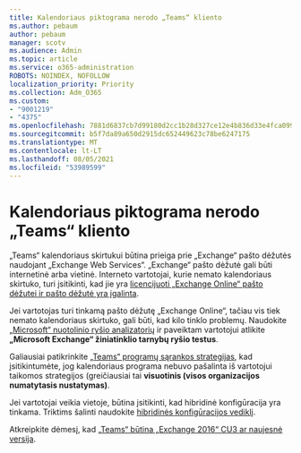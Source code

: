 ```yaml
---
title: Kalendoriaus piktograma nerodo „Teams“ kliento
ms.author: pebaum
author: pebaum
manager: scotv
ms.audience: Admin
ms.topic: article
ms.service: o365-administration
ROBOTS: NOINDEX, NOFOLLOW
localization_priority: Priority
ms.collection: Adm_O365
ms.custom:
- "9001219"
- "4375"
ms.openlocfilehash: 7881d6837cb7d99180d2cc1b28d327ce12e4b836d33e4fca099569d4f72510fa
ms.sourcegitcommit: b5f7da89a650d2915dc652449623c78be6247175
ms.translationtype: MT
ms.contentlocale: lt-LT
ms.lasthandoff: 08/05/2021
ms.locfileid: "53989599"
---
```

# <a name="calendar-icon-not-showing-in-teams-client"></a>Kalendoriaus piktograma nerodo „Teams“ kliento

„Teams“ kalendoriaus skirtukui būtina prieiga prie „Exchange“ pašto dėžutės naudojant „Exchange Web Services“. „Exchange“ pašto dėžutė gali būti internetinė arba vietinė. Interneto vartotojai, kurie nemato kalendoriaus skirtuko, turi įsitikinti, kad jie yra [licencijuoti „Exchange Online“ pašto dėžutei ir pašto dėžutė yra įgalinta](https://docs.microsoft.com/exchange/recipients-in-exchange-online/create-user-mailboxes).

Jei vartotojas turi tinkamą pašto dėžutę „Exchange Online“, tačiau vis tiek nemato kalendoriaus skirtuko, gali būti, kad kilo tinklo problemų. Naudokite [„Microsoft“ nuotolinio ryšio analizatorių](https://testconnectivity.microsoft.com/) ir paveiktam vartotojui atlikite **„Microsoft Exchange“ žiniatinklio tarnybų ryšio testus**.

Galiausiai patikrinkite [„Teams“ programų sąrankos strategijas](https://admin.teams.microsoft.com/policies/app-setup), kad įsitikintumėte, jog kalendoriaus programa nebuvo pašalinta iš vartotojui taikomos strategijos (greičiausiai tai **visuotinis (visos organizacijos numatytasis nustatymas)**.

Jei vartotojai veikia vietoje, būtina įsitikinti, kad hibridinė konfigūracija yra tinkama. Triktims šalinti naudokite [hibridinės konfigūracijos vediklį](https://docs.microsoft.com/exchange/hybrid-deployment/hybrid-agent).

Atkreipkite dėmesį, kad [„Teams“ būtina „Exchange 2016“ CU3 ar naujesnė versija](https://docs.microsoft.com/microsoftteams/exchange-teams-interact).
